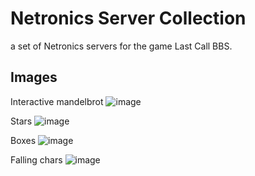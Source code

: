 # Netronics Server Collection
a set of Netronics servers for the game Last Call BBS.

## Images
Interactive mandelbrot
![image](https://user-images.githubusercontent.com/86044772/180272602-54f60080-d454-4173-bb6f-f1a9ff16d4b7.png)

Stars
![image](https://user-images.githubusercontent.com/63870842/180007619-59e37f2f-b0b8-47fd-8c6e-e54a3ea0507d.png)


Boxes
![image](https://user-images.githubusercontent.com/63870842/180007247-a1c42c17-4449-4fbd-b2ae-59bfa970d8e0.png)


Falling chars
![image](https://user-images.githubusercontent.com/63870842/180006631-660fa474-4a6a-41f4-b1fc-39e2e1e11c1f.png)

